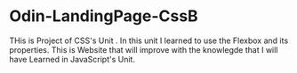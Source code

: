 # Odin-LandingPage-CssB
THis is Project of CSS's Unit . In this unit I learned to use the Flexbox and its properties.
This is Website that will improve with the knowlegde that I will have Learned in JavaScript's Unit.